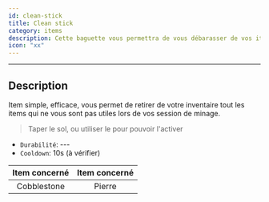 ```yaml
---
id: clean-stick
title: Clean stick
category: items
description: Cette baguette vous permettra de vous débarasser de vos items indésirables
icon: "xx"
---
```

___
## Description

Item simple, efficace, vous permet de retirer de votre inventaire tout les items qui ne vous sont pas utiles lors de vos session de minage.  

> Taper le sol, ou utiliser le pour pouvoir l'activer

* ``Durabilité``: ---
* ``Cooldown``: 10s (à vérifier)

Item concerné | Item concerné
:-----------: | :-----------:
Cobblestone | Pierre

